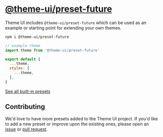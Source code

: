 # [@theme-ui/preset-future](https://theme-ui.com/presets/future)

Theme UI includes `@theme-ui/preset-future` which can be used as an example or
starting point for extending your own themes.

```sh
npm i @theme-ui/preset-future
```

```jsx
// example theme
import theme from '@theme-ui/preset-future'

export default {
  ...theme,
  styles: {
    ...theme,
  },
}
```

[See all built-in presets][demo]

## Contributing

We'd love to have more presets added to the Theme UI project.
If you'd like to add a new preset or improve upon the existing ones, please open an [issue][] or [pull request][].

[issue]: https://github.com/system-ui/theme-ui/issues
[pull request]: https://github.com/system-ui/theme-ui/pulls
[demo]: https://theme-ui.com/demo
